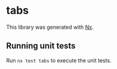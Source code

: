 # tabs

This library was generated with [Nx](https://nx.dev).

## Running unit tests

Run `nx test tabs` to execute the unit tests.
